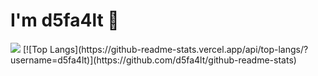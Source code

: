 # I'm d5fa4lt 👋



<img src="https://github-readme-stats.vercel.app/api?username=d5fa4lt&theme=nightowl&show_icons=true"/>
[![Top Langs](https://github-readme-stats.vercel.app/api/top-langs/?username=d5fa4lt)](https://github.com/d5fa4lt/github-readme-stats)
